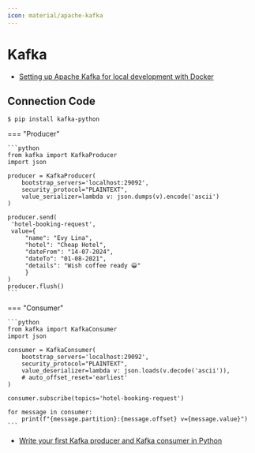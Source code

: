 ```yaml
---
icon: material/apache-kafka
---
```


# Kafka

- [Setting up Apache Kafka for local development with Docker](https://medium.com/devops-techable/setting-up-apache-kafka-for-local-development-with-docker-aa3c5810073a)

## Connection Code

```shell
$ pip install kafka-python
```

=== "Producer"

    ```python
    from kafka import KafkaProducer
    import json

    producer = KafkaProducer(
        bootstrap_servers='localhost:29092',
        security_protocol="PLAINTEXT",
        value_serializer=lambda v: json.dumps(v).encode('ascii')
    )

    producer.send(
     'hotel-booking-request',
     value={
         "name": "Evy Lina",
         "hotel": "Cheap Hotel",
         "dateFrom": "14-07-2024",
         "dateTo": "01-08-2021",
         "details": "Wish coffee ready 😀"
         }
    )
    producer.flush()
    ```

=== "Consumer"

    ```python
    from kafka import KafkaConsumer
    import json

    consumer = KafkaConsumer(
        bootstrap_servers='localhost:29092',
        security_protocol="PLAINTEXT",
        value_deserializer=lambda v: json.loads(v.decode('ascii')),
        # auto_offset_reset='earliest'
    )

    consumer.subscribe(topics='hotel-booking-request')

    for message in consumer:
        print(f"{message.partition}:{message.offset} v={message.value}")
    ```

- [Write your first Kafka producer and Kafka consumer in Python](https://medium.com/devops-techable/write-your-first-kafka-producer-and-kafka-consumer-in-python-67461403c91d)
